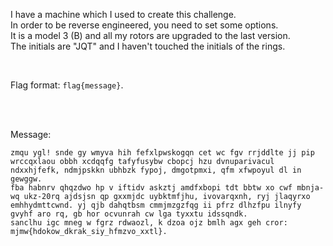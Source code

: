 I have a machine which I used to create this challenge. <br/>
In order to be reverse engineered, you need to set some options. <br/>
It is a model 3 (B) and all my rotors are upgraded to the last version. <br/>
The initials are "JQT" and I haven't touched the initials of the rings. <br/>

<br/>

Flag format: `flag{message}`.

<br/><br/>

Message:
```plain
zmqu ygl! snde gy wmyva hih fefxlpwskogqn cet wc fgv rrjddlte jj pip wrccqxlaou obbh xcdqqfg tafyfusybw cbopcj hzu dvnuparivacul ndxxhjfefk, ndmjpskkn ubhbzk fypoj, dmgotpmxi, qfm xfwpoyul dl in gewggw.
fba habnrv qhqzdwo hp v iftidv askztj amdfxbopi tdt bbtw xo cwf mbnja- wq ukz-20rq ajdsjsn qp gxxmjdc uybktmfjhu, ivovarqxnh, ryj jlaqyrxo emhhydmttcwnd. yj qjb dahqtbsm cmmjmzgzfqg ii pfrz dlhzfpu ilnyfy gvyhf aro rq, gb hor ocvunrah cw lga tyxxtu idssqndk.
sanclhu igc mneg w fgrz rdwaozl, k dzoa ojz bmlh agx geh cror: mjmw{hdokow_dkrak_siy_hfmzvo_xxtl}.
```
